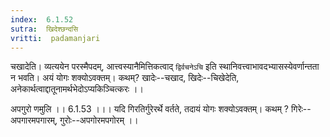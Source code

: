 ```yaml
---
index:  6.1.52
sutra:  खिदेश्छन्दसि
vritti:  padamanjari
---
```


चखादेति। व्यत्ययेन परस्मैपदम्, आत्त्वस्यानैमित्तिकत्वाद् `द्विर्वचनेऽचि` इति स्थानिवत्त्वाभावदभ्यासस्येवर्णान्तता न भवति।
अयं योगः शक्योऽवक्तम्। कथम्? खादेः--चखाद, खिदेः--चिखेदेति, अनेकार्थत्वाद्दातूनामर्थभेदोऽप्यकिञ्चित्करः ।।

अपगुरो णमुलि ।। 6.1.53 ।।।
यदि गिरतिर्गुरेरर्थे वर्तते, तदायं योगः शक्योऽवक्तम्। कथम् ? गिरेः--अपगारमपगारम्, गुरोः--अपगोरमपगोरम् ।।

